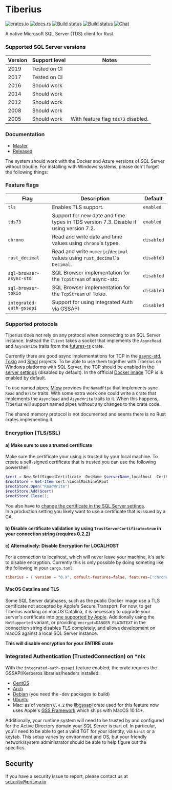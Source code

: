 # Tiberius
[![crates.io](https://meritbadge.herokuapp.com/tiberius)](https://crates.io/crates/tiberius)
[![docs.rs](https://docs.rs/tiberius/badge.svg)](https://docs.rs/tiberius)
[![Build status](https://badge.buildkite.com/172053d935f64a275beca911ab20bad34e7597775ce024469d.svg)](https://buildkite.com/prisma/tiberius)
[![Build status](https://ci.appveyor.com/api/projects/status/vr39e8qd42n3yf0i/branch/master?svg=true)](https://ci.appveyor.com/project/pimeys/tiberius/branch/master)
[![Chat](https://img.shields.io/discord/664092374359605268)](https://discord.gg/xX4xp9x)

A native Microsoft SQL Server (TDS) client for Rust.

### Supported SQL Server versions

| Version | Support level | Notes                               |
|---------|---------------|-------------------------------------|
|    2019 | Tested on CI  |                                     |
|    2017 | Tested on CI  |                                     |
|    2016 | Should work   |                                     |
|    2014 | Should work   |                                     |
|    2012 | Should work   |                                     |
|    2008 | Should work   |                                     |
|    2005 | Should work   | With feature flag `tds73` disabled. |

### Documentation

- [Master](https://prisma.github.io/tiberius/tiberius/index.html)
- [Released](https://docs.rs/tiberius)

The system should work with the Docker and Azure versions of SQL Server without
trouble. For installing with Windows systems, please don't forget the following
things:

### Feature flags

| Flag           | Description                                                                           | Default    |
|----------------|---------------------------------------------------------------------------------------|------------|
| `tls`          | Enables TLS support.                                                                  | `enabled`  |
| `tds73`        | Support for new date and time types in TDS version 7.3. Disable if using version 7.2. | `enabled`  |
| `chrono`       | Read and write date and time values using `chrono`'s types.                           | `disabled` |
| `rust_decimal` | Read and write `numeric`/`decimal` values using `rust_decimal`'s `Decimal`.           | `disabled` |
| `sql-browser-async-std` | SQL Browser implementation for the `TcpStream` of async-std.                  | `disabled` |
| `sql-browser-tokio`     | SQL Browser implementation for the `TcpStream` of Tokio.                      | `disabled` |
| `integrated-auth-gssapi`     | Support for using Integrated Auth via GSSAPI                            | `disabled` |

### Supported protocols

Tiberius does not rely on any protocol when connecting to an SQL Server instance. Instead the `Client` takes a socket that implements the `AsyncRead` and `AsyncWrite` traits from the [futures-rs](https://crates.io/crates/futures) crate.

Currently there are good async implementations for TCP in the [async-std](https://crates.io/crates/async-std), [Tokio](https://crates.io/crates/tokio) and [Smol](https://crates.io/crates/smol) projects. To be able to use them together with Tiberius on Windows platforms with SQL Server, the TCP should be enabled in the [server settings](https://technet.microsoft.com/en-us/library/hh231672(v=sql.110).aspx) (disabled by default). In the offficial [Docker image](https://hub.docker.com/_/microsoft-mssql-server) TCP is is enabled by default.

To use named pipes, [Miow](https://crates.io/crates/miow) provides the `NamedPipe` that implements sync `Read` and `Write` traits. With some extra work one could write a crate that implements the `AsyncRead` and `AsyncWrite` traits to it. When this happens, Tiberius will support named pipes without any changes to the crate code.

The shared memory protocol is not documented and seems there is no Rust crates implementing it.

### Encryption (TLS/SSL)

#### a) Make sure to use a trusted certificate

Make sure the certificate your using is trusted by your local machine. To create a self-signed certificate that is trusted you can use the following powershell:

```powershell
$cert = New-SelfSignedCertificate -DnsName $serverName,localhost -CertStoreLocation cert:\LocalMachine\My
$rootStore = Get-Item cert:\LocalMachine\Root
$rootStore.Open("ReadWrite")
$rootStore.Add($cert)
$rootStore.Close();
```

You also have to [change the certificate in the SQL Server settings](https://support.microsoft.com/en-us/help/316898/how-to-enable-ssl-encryption-for-an-instance-of-sql-server-by-using-microsoft-management-console).  
In a production setting you likely want to use a certificate that is issued by a
CA.

#### b) Disable certificate validation by using `TrustServerCertificate=true` in your connection string (requires 0.2.2)

#### c) Alternatively: Disable Encryption for LOCALHOST
For a connection to localhost, which will never leave your machine, it's safe to disable encryption. Currently this is only possible by doing someting like the following in your `cargo.toml`:

```toml
tiberius = { version = "0.X", default-features=false, features=["chrono"] }
```

#### MacOS Catalina and TLS

Some SQL Server databases, such as the public Docker image use a TLS certificate not accepted by Apple's Secure Transport. For now, to get Tiberius working on macOS Catalina, it is necessary to upgrade your server's certificate into [one supported by Apple](https://support.apple.com/en-ca/HT210176). Additionally using the `NotSupported` variant, or providing `encrypt=DANGER_PLAINTEXT` in the connection string disables TLS completely, and allows development on macOS against a local SQL Server instance.

**This will disable encryption for your ENTIRE crate**  

### Integrated Authentication (TrustedConnection) on \*nix

With the `integrated-auth-gssapi` feature enabled, the crate requires the GSSAPI/Kerberos libraries/headers installed:
  * [CentOS](https://pkgs.org/download/krb5-devel)
  * [Arch](https://www.archlinux.org/packages/core/x86_64/krb5/)
  * [Debian](https://tracker.debian.org/pkg/krb5) (you need the -dev packages to build)
  * [Ubuntu](https://packages.ubuntu.com/bionic-updates/libkrb5-dev)
  * Mac: as of version `0.4.2` the [libgssapi](https://crates.io/crates/libgssapi) crate used for this feature now uses Apple's [GSS Framework](https://developer.apple.com/documentation/gss?language=objc) which ships with MacOS 10.14+.

Additionally, your runtime system will need to be trusted by and configured for the Active Directory domain your SQL Server is part of. In particular, you'll need to be able to get a valid TGT for your identity, via `kinit` or a keytab. This setup varies by environment and OS, but your friendly network/system administrator should be able to help figure out the specifics.

## Security

If you have a security issue to report, please contact us at [security@prisma.io](mailto:security@prisma.io?subject=[GitHub]%20Prisma%202%20Security%20Report%20Tiberius)
